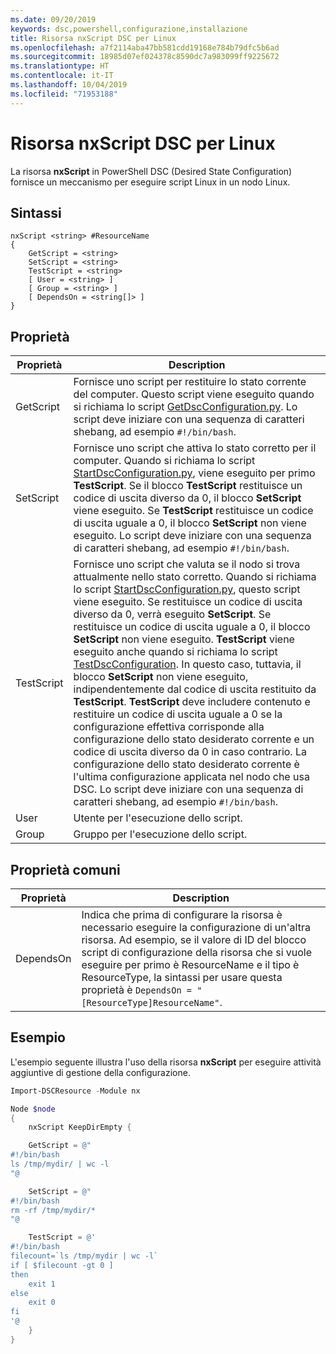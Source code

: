 ```yaml
---
ms.date: 09/20/2019
keywords: dsc,powershell,configurazione,installazione
title: Risorsa nxScript DSC per Linux
ms.openlocfilehash: a7f2114aba47bb581cdd19168e784b79dfc5b6ad
ms.sourcegitcommit: 18985d07ef024378c8590dc7a983099ff9225672
ms.translationtype: HT
ms.contentlocale: it-IT
ms.lasthandoff: 10/04/2019
ms.locfileid: "71953188"
---
```

# <a name="dsc-for-linux-nxscript-resource"></a>Risorsa nxScript DSC per Linux

La risorsa **nxScript** in PowerShell DSC (Desired State Configuration) fornisce un meccanismo per eseguire script Linux in un nodo Linux.

## <a name="syntax"></a>Sintassi

```Syntax
nxScript <string> #ResourceName
{
    GetScript = <string>
    SetScript = <string>
    TestScript = <string>
    [ User = <string> ]
    [ Group = <string> ]
    [ DependsOn = <string[]> ]
}
```

## <a name="properties"></a>Proprietà

|Proprietà |Description |
|---|---|
|GetScript |Fornisce uno script per restituire lo stato corrente del computer. Questo script viene eseguito quando si richiama lo script [GetDscConfiguration.py](https://github.com/Microsoft/PowerShell-DSC-for-Linux#performing-dsc-operations-from-the-linux-computer). Lo script deve iniziare con una sequenza di caratteri shebang, ad esempio `#!/bin/bash`. |
|SetScript |Fornisce uno script che attiva lo stato corretto per il computer. Quando si richiama lo script [StartDscConfiguration.py](https://github.com/Microsoft/PowerShell-DSC-for-Linux#performing-dsc-operations-from-the-linux-computer), viene eseguito per primo **TestScript**. Se il blocco **TestScript** restituisce un codice di uscita diverso da 0, il blocco **SetScript** viene eseguito. Se **TestScript** restituisce un codice di uscita uguale a 0, il blocco **SetScript** non viene eseguito. Lo script deve iniziare con una sequenza di caratteri shebang, ad esempio `#!/bin/bash`. |
|TestScript |Fornisce uno script che valuta se il nodo si trova attualmente nello stato corretto. Quando si richiama lo script [StartDscConfiguration.py](https://github.com/Microsoft/PowerShell-DSC-for-Linux#performing-dsc-operations-from-the-linux-computer), questo script viene eseguito. Se restituisce un codice di uscita diverso da 0, verrà eseguito **SetScript**. Se restituisce un codice di uscita uguale a 0, il blocco **SetScript** non viene eseguito. **TestScript** viene eseguito anche quando si richiama lo script [TestDscConfiguration](https://github.com/Microsoft/PowerShell-DSC-for-Linux#performing-dsc-operations-from-the-linux-computer). In questo caso, tuttavia, il blocco **SetScript** non viene eseguito, indipendentemente dal codice di uscita restituito da **TestScript**. **TestScript** deve includere contenuto e restituire un codice di uscita uguale a 0 se la configurazione effettiva corrisponde alla configurazione dello stato desiderato corrente e un codice di uscita diverso da 0 in caso contrario. La configurazione dello stato desiderato corrente è l'ultima configurazione applicata nel nodo che usa DSC. Lo script deve iniziare con una sequenza di caratteri shebang, ad esempio `#!/bin/bash`. |
|User |Utente per l'esecuzione dello script. |
|Group |Gruppo per l'esecuzione dello script. |

## <a name="common-properties"></a>Proprietà comuni

|Proprietà |Description |
|---|---|
|DependsOn |Indica che prima di configurare la risorsa è necessario eseguire la configurazione di un'altra risorsa. Ad esempio, se il valore di ID del blocco script di configurazione della risorsa che si vuole eseguire per primo è ResourceName e il tipo è ResourceType, la sintassi per usare questa proprietà è `DependsOn = "[ResourceType]ResourceName"`. |

## <a name="example"></a>Esempio

L'esempio seguente illustra l'uso della risorsa **nxScript** per eseguire attività aggiuntive di gestione della configurazione.

```powershell
Import-DSCResource -Module nx

Node $node
{
    nxScript KeepDirEmpty {

    GetScript = @"
#!/bin/bash
ls /tmp/mydir/ | wc -l
"@

    SetScript = @"
#!/bin/bash
rm -rf /tmp/mydir/*
"@

    TestScript = @'
#!/bin/bash
filecount=`ls /tmp/mydir | wc -l`
if [ $filecount -gt 0 ]
then
    exit 1
else
    exit 0
fi
'@
    }
}
```
